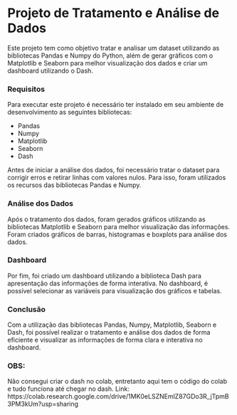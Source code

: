 <h1>Projeto de Tratamento e Análise de Dados</h1>
<p>Este projeto tem como objetivo tratar e analisar um dataset utilizando as bibliotecas Pandas e Numpy do Python, além de gerar gráficos com o Matplotlib e 
Seaborn para melhor visualização dos dados e criar um dashboard utilizando o Dash.</p>

<h3>Requisitos</h3>
<p>Para executar este projeto é necessário ter instalado em seu ambiente de desenvolvimento as seguintes bibliotecas:</p>
<ul>
  <li>Pandas</li>
  <li>Numpy</li>
  <li>Matplotlib</li>
  <li>Seaborn</li>
  <li>Dash</li>
</ul>

<p>Antes de iniciar a análise dos dados, foi necessário tratar o dataset para corrigir erros e retirar linhas com valores nulos. Para isso, foram utilizados os 
recursos das bibliotecas Pandas e Numpy.</p>

<h3>Análise dos Dados</h3>
<p>Após o tratamento dos dados, foram gerados gráficos utilizando as bibliotecas Matplotlib e Seaborn para melhor visualização das informações. Foram criados gráficos de barras, histogramas e boxplots para análise dos dados.</p>

<h3>Dashboard</h3>
<p>Por fim, foi criado um dashboard utilizando a biblioteca Dash para apresentação das informações de forma interativa. No dashboard, é possível selecionar 
as variáveis para visualização dos gráficos e tabelas.</p>

<h3>Conclusão</h3>
<p>Com a utilização das bibliotecas Pandas, Numpy, Matplotlib, Seaborn e Dash, foi possível realizar o tratamento e análise dos dados de forma eficiente e 
visualizar as informações de forma clara e interativa no dashboard.</p>

<h3>OBS:</h3>
<p>Não consegui criar o dash no colab, entretanto aqui tem o código do colab e tudo funciona até chegar no dash.
Link: https://colab.research.google.com/drive/1MK0eLSZNEmlZ87GDo3R_jTpmB3PM3kUm?usp=sharing</p>
